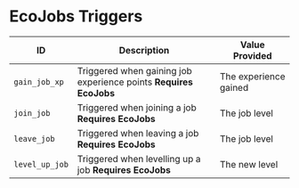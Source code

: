 # EcoJobs Triggers

| ID             | Description                                                       | Value Provided        |
| -------------- | ----------------------------------------------------------------- | --------------------- |
| `gain_job_xp`  | Triggered when gaining job experience points **Requires EcoJobs** | The experience gained |
| `join_job`     | Triggered when joining a job **Requires EcoJobs**                 | The job level         |
| `leave_job`    | Triggered when leaving a job **Requires EcoJobs**                 | The job level         |
| `level_up_job` | Triggered when levelling up a job **Requires EcoJobs**            | The new level         |

